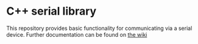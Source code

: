 # C++ serial library

This repository provides basic functionality for communicating via a serial device. Further documentation can be found on [the wiki](https://github.com/GabeRundlett/serial/wiki)
